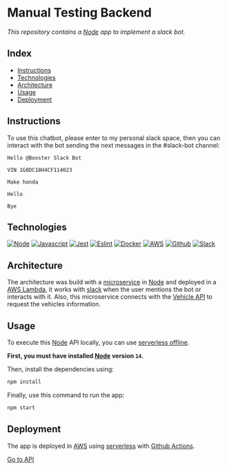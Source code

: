 # Manual Testing Backend

_This repository contains a [Node](https://nodejs.org) app to implement a slack bot._

## Index

* [Instructions](#instructions)
* [Technologies](#technologies)
* [Architecture](#architecture)
* [Usage](#usage)
* [Deployment](#deployment)

## Instructions

To use this chatbot, please enter to my personal slack space, then you can interact with the bot sending the next messages in the #slack-bot channel:

```
Hello @Booster Slack Bot
```

```
VIN 1G8DC18H4CF114023
```

```
Make honda 
```

```
Hello
```

```
Bye
```

## Technologies

[![Node](https://img.shields.io/badge/Node.js-43853D?logo=node.js&logoColor=white)](https://nodejs.org)
[![Javascript](https://img.shields.io/badge/JavaScript-F7DF1E?logo=javascript&logoColor=black)](https://www.javascript.com)
[![Jest](https://img.shields.io/badge/-jest-%23C21325?logo=jest&logoColor=white)](https://jestjs.io)
[![Eslint](https://img.shields.io/badge/ESLint-4B3263?logo=eslint&logoColor=white)](https://eslint.org)
[![Docker](https://img.shields.io/badge/docker-%230db7ed.svg?logo=docker&logoColor=white)](https://www.docker.com)
[![AWS](https://img.shields.io/badge/Amazon_AWS-%23FF9900?logo=amazon-aws&logoColor=white)](https://aws.amazon.com)
[![Github](https://img.shields.io/badge/github-%23121011.svg?logo=github&logoColor=white)](https://github.com)
[![Slack](https://img.shields.io/badge/Slack-4A154B?logo=slack&logoColor=white)](https://slack.com)

## Architecture

The architecture was build with a [microservice](https://microservices.io) in [Node](https://nodejs.org) and deployed in a [AWS Lambda](https://aws.amazon.com/lambda/), it works with [slack](https://slack.com) when the user mentions the bot or interacts with it. Also, this microservice connects with the [Vehicle API](https://vpic.nhtsa.dot.gov/api/Home) to request the vehicles information.

## Usage

To execute this [Node](https://nodejs.org) API locally, you can use [serverless offline](https://www.serverless.com/plugins/serverless-offline).

**First, you must have installed [Node](https://nodejs.org/es/) version `14`.**

Then, install the dependencies using:

```bash
npm install
```

Finally, use this command to run the app:

```bash
npm start
```

## Deployment

The app is deployed in [AWS](https://aws.amazon.com) using [serverless](https://www.serverless.com) with [Github Actions](https://github.com/features/actions).

[Go to API](https://ss49p1awi3.execute-api.us-east-1.amazonaws.com/dev/slack/events)
